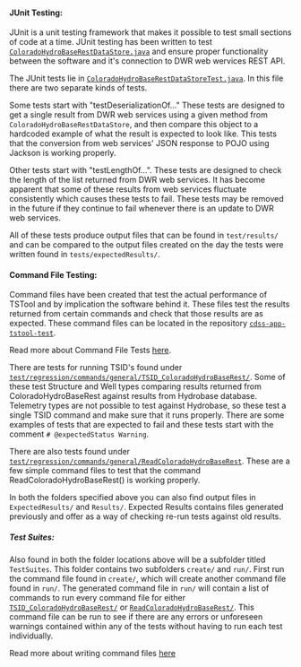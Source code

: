 #### JUnit Testing: ####

JUnit is a unit testing framework that makes it possible to test small sections of code at a time. JUnit testing has been written to test [`ColoradoHydroBaseRestDataStore.java`](https://github.com/OpenWaterFoundation/cdss-lib-dmi-hydrobase-rest-java/blob/master/src/cdss/dmi/hydrobase/rest/ColoradoHydroBaseRestDataStore.java) and ensure proper functionality between the software and it's connection to DWR web wervices REST API.

The JUnit tests lie in [`ColoradoHydroBaseRestDataStoreTest.java`](https://github.com/OpenWaterFoundation/cdss-lib-dmi-hydrobase-rest-java/tree/master/test/cdss/dmi/hydrobase/rest). In this file there are two separate kinds of tests.

Some tests start with "testDeserializationOf..." These tests are designed to get a single result from DWR web services using a given method from `ColoradoHydroBaseRestDataStore`, and then compare this object to a hardcoded example of what the result is expected to look like. This tests that the conversion from web services' JSON response to POJO using Jackson is working properly.

Other tests start with "testLengthOf...". These tests are designed to check the length of the list returned from DWR web services. It has become apparent that some of these results from web services fluctuate consistently which causes these tests to fail. These tests may be removed in the future if they continue to fail whenever there is an update to DWR web services.

All of these tests produce output files that can be found in `test/results/` and can be compared to the output files created on the day the tests were written found in `tests/expectedResults/`.

#### Command File Testing: ####

Command files have been created that test the actual performance of TSTool and by implication the software behind it. These files test the results returned from certain commands and check that those results are as expected. These command files can be located in the repository [`cdss-app-tstool-test`](https://github.com/OpenWaterFoundation/cdss-app-tstool-test).

Read more about Command File Tests [here](https://github.com/OpenWaterFoundation/cdss-app-tstool-test).

There are tests for running TSID's found under [`test/regression/commands/general/TSID_ColoradoHydroBaseRest/`](https://github.com/OpenWaterFoundation/cdss-app-tstool-test/tree/master/test/regression/commands/general/TSID_ColoradoHydroBaseRest). Some of these test Structure and Well types comparing results returned from ColoradoHydroBaseRest against results from Hydrobase database. Telemetry types are not possible to test against Hydrobase, so these test a single TSID command and make sure that it runs properly. There are some examples of tests that are expected to fail and these tests start with the comment `# @expectedStatus Warning`.

There are also tests found under [`test/regression/commands/general/ReadColoradoHydroBaseRest`](https://github.com/OpenWaterFoundation/cdss-app-tstool-test/tree/master/test/regression/commands/general/ReadColoradoHydroBaseRest). These are a few simple command files to test that the command ReadColoradoHydroBaseRest() is working properly.

In both the folders specified above you can also find output files in `ExpectedResults/` and `Results/`. Expected Results contains files generated previously and offer as a way of checking re-run tests against old results.

##### Test Suites: ######

Also found in both the folder locations above will be a subfolder titled `TestSuites`. This folder contains two subfolders `create/` and `run/`. First run the command file found in `create/`, which will create another command file found in `run/`. The generated command file in `run/` will contain a list of commands to run every command file for either [`TSID_ColoradoHydroBaseRest/`](https://github.com/OpenWaterFoundation/cdss-app-tstool-test/tree/master/test/regression/commands/general/TSID_ColoradoHydroBaseRest) or [`ReadColoradoHydroBaseRest/`](https://github.com/OpenWaterFoundation/cdss-app-tstool-test/tree/master/test/regression/commands/general/ReadColoradoHydroBaseRest). This command file can be run to see if there are any errors or unforeseen warnings contained within any of the tests without having to run each test individually.

Read more about writing command files [here](http://learn.openwaterfoundation.org/cdss-app-tstool-doc-user/command-ref/overview/)
